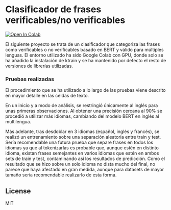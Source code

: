 # Clasificador de frases verificables/no verificables
[![Open In Colab](https://colab.research.google.com/assets/colab-badge.svg)](https://colab.research.google.com/drive/1aO3gU4U7ESpYsPqFu8ZPg2N1xR-gZZ2O?usp=sharing)

El siguiente proyecto se trata de un clasificador que categoriza las frases como verificables o no verificables basado en BERT y válido para múltiples lenguas. El entorno utilizado ha sido Google Colab con GPU, donde solo se ha añadido la instalación de ktrain y se ha mantenido por defecto el resto de versiones de librerías utilizadas.

### Pruebas realizadas
El procedimiento que se ha utilizado a lo largo de las pruebas viene descrito en mayor detalle en las celdas de texto.

En un inicio y a modo de análisis, se restringió únicamente al inglés para unas primeras observaciones. Al obtener una precisión cercana al 90% se procedió a utilizar más idiomas, cambiando del modelo BERT en inglés al multilengua.

Más adelante, tras desdoblar en 3 idiomas (español, inglés y francés), se realizó un entrenamiento sobre una separación aleatoria entre train y test.
Sería recomendable una futura prueba que separe frases en todos los idiomas ya que al tokenizarlas es probable que, aunque estén en distinto idioma, existan frases semejantes en varios idiomas que estén en ambos sets de train y test, contaminando así los resultados de predicción.
Como el resultado que se hizo sobre un solo idioma no dista mucho del final, no parece que haya afectado en gran medida, aunque para datasets de mayor tamaño sería recomendable realizarlo de esta forma.

License
----

MIT
